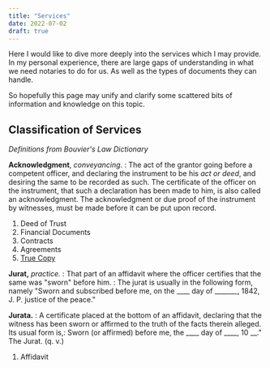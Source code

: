 ```yaml
---
title: "Services"
date: 2022-07-02
draft: true
---
```


Here I would like to dive more deeply into the services which I may provide. In my personal experience, there are large gaps of understanding in what we need notaries to do for us. As well as the types of documents they can handle. 

So hopefully this page may unify and clarify some scattered bits of information and knowledge on this topic. 

## Classification of Services

*Definitions from Bouvier's Law Dictionary*

**Acknowledgment**, *conveyancing*.
: The act of the grantor going before a competent officer, and declaring the instrument to be his _act or deed_, and desiring the same to be recorded as such. The certificate of the officer on the instrument, that such a declaration has been made to him, is also called an acknowledgment. The acknowledgment or due proof of the instrument by witnesses, must be made before it can be put upon record.

1) Deed of Trust
2) Financial Documents
3) Contracts
4) Agreements
5) [True Copy](https://www.sosnc.gov/documents/forms/authentications/sample_documents/true_copy.pdf)

**Jurat,** *practice.* 
: That part of an affidavit where the officer certifies that the same was "sworn" before him.
: The jurat is usually in the following form, namely "Sworn and subscribed before me, on the ____ day of _______, 1842, J. P. justice of the peace."

**Jurata.**
: A certificate placed at the bottom of an affidavit, declaring that the witness has been sworn or affirmed to the truth of the facts therein alleged. Its usual form is,: Sworn (or affirmed) before me, the ____ day of ____, 10 __." The Jurat. (q. v.)

1) Affidavit
